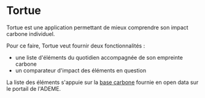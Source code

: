 # Tortue

Tortue est une application permettant de mieux comprendre son impact carbone individuel.

Pour ce faire, Tortue veut fournir deux fonctionnalités :
- une liste d'éléments du quotidien accompagnée de son empreinte carbone
- un comparateur d'impact des éléments en question 

La liste des éléments s'appuie sur la [base carbone](https://data.ademe.fr/datasets/base-carboner) fournie en open data sur le portail de l'ADEME.